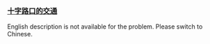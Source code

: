 ### [十字路口的交通](https://leetcode.com/problems/Y1VbOX)

English description is not available for the problem. Please switch to Chinese.